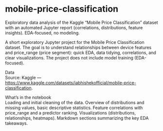 # mobile-price-classification
Exploratory data analysis of the Kaggle “Mobile Price Classification” dataset with an automated Jupyter report (correlations, distributions, feature insights). EDA-focused, no modeling.

A short exploratory Jupyter project for the Mobile Price Classification dataset. The goal is to understand relationships between device features and price_range (price segment): quick EDA, data tidying, correlations, and clear visualizations. The project does not include model training (EDA-focused).  

Data  
Source: Kaggle — https://www.kaggle.com/datasets/iabhishekofficial/mobile-price-classification.

What’s in the notebook  
Loading and initial cleaning of the data.
Overview of distributions and missing values, basic descriptive statistics.
Feature correlations with price_range and a predictor ranking.
Visualizations (distributions, relationships, heatmaps).
Markdown sections summarizing the key EDA takeaways.
